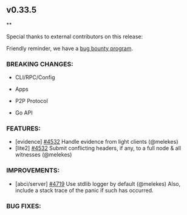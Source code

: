 ## v0.33.5

\*\*

Special thanks to external contributors on this release:

Friendly reminder, we have a [bug bounty program](https://hackerone.com/tendermint).

### BREAKING CHANGES:

- CLI/RPC/Config

- Apps

- P2P Protocol

- Go API

### FEATURES:

- [evidence] [\#4532](https://github.com/tendermint/tendermint/pull/4532) Handle evidence from light clients (@melekes)
- [lite2] [\#4532](https://github.com/tendermint/tendermint/pull/4532) Submit conflicting headers, if any, to a full node & all witnesses (@melekes)

### IMPROVEMENTS:

- [abci/server] [\#4719](https://github.com/tendermint/tendermint/pull/4719) Use stdlib logger by default (@melekes)
  Also, include a stack trace of the panic if such has occurred.

### BUG FIXES:
